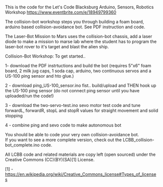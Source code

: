 This is the code for the Let's Code Blacksburg Arduino, Sensors, Robotics Workshop
https://www.eventbrite.com/e/18949799360

The collision-bot workshop steps you through building a foam board, arduino based collision-avoidance bot. See PDF instruction and code.

The Laser-Bot Mission to Mars uses the collision-bot chassis, add a laser diode to make a mission to marse lab where the student has to program the laser-bot rover to it's target and blast the alien ship.


Collision-Bot Workshop:
To get started..

1- download the PDF instrtuctions and build the bot (requires 5"x6" foam board, 2 milk jug caps, 1 soda cap, arduino, two continuous servos and a US-100 ping sensor and hto glue.)

2 - download ping_US-100_sensor.ino fist.. build/upload and THEN hook up the US-100 ping sensor (do not connect ping sensor until you have uploaded/run the code!)

3 - download the two-servo-test.ino sevo motor test code and tune forwardL, forwardR, stopL and stopR values for straight movement and solid stopping

4 - combine ping and sevo code to make autonomous bot

You should be able to code your very own collision-avoidance bot.  
If you want to see a more complete version, check out the LCBB_collision-bot_complete.ino code.

All LCBB code and related materials are copy left (open sourced) under the Creative Commons (CC)(BY)(SA)[1] License.

[1] - https://en.wikipedia.org/wiki/Creative_Commons_license#Types_of_licenses
